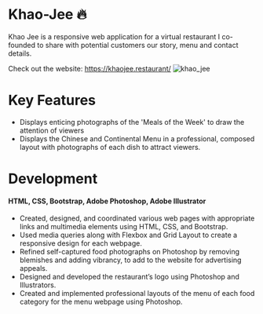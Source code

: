 # Khao-Jee 🔥
Khao Jee is a responsive web application for a virtual restaurant I co-founded to share with potential customers our story, menu and contact details.

Check out the website: https://khaojee.restaurant/
![khao_jee](https://user-images.githubusercontent.com/64204835/131756228-aac2e43b-1122-4702-856c-861292d92d38.jpg)


# Key Features
- Displays enticing photographs of the 'Meals of the Week' to draw the attention of viewers
- Displays the Chinese and Continental Menu in a professional, composed layout with photographs of each dish to attract viewers.


# Development 
#### HTML, CSS, Bootstrap, Adobe Photoshop, Adobe Illustrator
- Created, designed, and coordinated various web pages with appropriate links and multimedia elements using HTML, CSS, and Bootstrap.
- Used media queries along with Flexbox and Grid Layout to create a responsive design for each webpage.
- Refined self-captured food photographs on Photoshop by removing blemishes and adding vibrancy, to add to the website for advertising appeals.
- Designed and developed the restaurant’s logo using Photoshop and Illustrators.
- Created and implemented professional layouts of the menu of each food category for the menu webpage using Photoshop.

